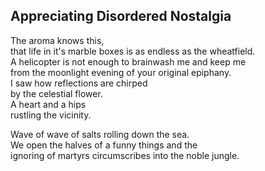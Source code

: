Appreciating Disordered Nostalgia
---------------------------------
The aroma knows this,  
that life in it's marble boxes is as endless as the wheatfield.  
A helicopter is not enough to brainwash me and keep me  
from the moonlight evening of your original epiphany.  
I saw how reflections are chirped  
by the celestial flower.  
A heart and a hips  
rustling the vicinity.  
  
Wave of wave of salts rolling down the sea.  
We open the halves of a funny things and the  
ignoring of martyrs circumscribes into the noble jungle.  

